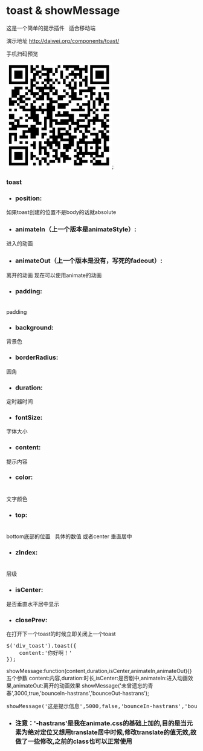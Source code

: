 # toast & showMessage
这是一个简单的提示插件    适合移动端

演示地址  http://daiwei.org/components/toast/

手机扫码预览<br>

![](https://github.com/IFmiss/toast/blob/master/img/1497856732.png);

### toast
* ### position:<br/>  			 
如果toast创建的位置不是body的话就absolute
* ### animateIn（上一个版本是animateStyle）:<br/>  		 
进入的动画
* ### animateOut（上一个版本是没有，写死的fadeout）:<br/>  		 
离开的动画 现在可以使用animate的动画
* ### padding: <br/>  
padding
* ### background: <br/>
背景色
* ### borderRadius:<br/>
圆角
* ### duration: <br/>
定时器时间
* ### fontSize:  <br/>
字体大小
* ### content:  <br/>
提示内容
* ### color:  <br/> 
文字颜色
* ### top:    <br/>  
bottom底部的位置    具体的数值 或者center  垂直居中
* ### zIndex: <br/>         
层级
* ### isCenter:   <br/>
是否垂直水平居中显示
* ### closePrev: 		 <br/>	
在打开下一个toast的时候立即关闭上一个toast

<pre>
$('div_toast').toast({
    content:'你好啊！'
});
</pre>


showMessage:function(content,duration,isCenter,animateIn,animateOut){} 五个参数 content:内容,duration:时长,isCenter:是否剧中,animateIn:进入动画效果,animateOut:离开的动画效果
showMessage('未曾遗忘的青春',3000,true,'bounceIn-hastrans','bounceOut-hastrans');

<pre>
showMessage('这是提示信息',5000,false,'bounceIn-hastrans','bounceOut-hastrans');
</pre>
* ### 注意：'-hastrans'是我在animate.css的基础上加的,目的是当元素为绝对定位又想用translate居中时候,修改translate的值无效,故做了一些修改,之前的class也可以正常使用

